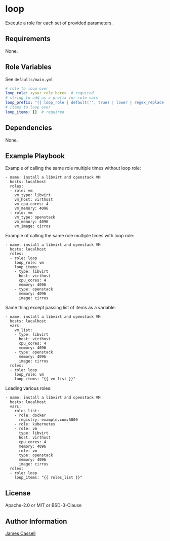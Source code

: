 loop
====

Execute a role for each set of provided parameters.

Requirements
------------

None.

Role Variables
--------------

See `defaults/main.yml`


```yaml
# role to loop over
loop_role: <your role here>  # required
# string to add as a prefix for role vars
loop_prefix: "{{ loop_role | default('', true) | lower | regex_replace('[^a-zA-Z]', '_') ~ '_' | regex_replace('^_') }}"
# items to loop over
loop_items: []  # required
```


Dependencies
------------

None.

Example Playbook
----------------

Example of calling the same role multiple times without loop role:

    - name: install a libvirt and openstack VM
      hosts: localhost
      roles:
      - role: vm
        vm_type: libvirt
        vm_host: virthost
        vm_cpu_cores: 4
        vm_memory: 4096
      - role: vm
        vm_type: openstack
        vm_memory: 4096
        vm_image: cirros

Example of calling the same role multiple times with loop role:

    - name: install a libvirt and openstack VM
      hosts: localhost
      roles:
      - role: loop
        loop_role: vm
        loop_items:
        - type: libvirt
          host: virthost
          cpu_cores: 4
          memory: 4096
        - type: openstack
          memory: 4096
          image: cirros

Same thing except passing list of items as a variable:

    - name: install a libvirt and openstack VM
      hosts: localhost
      vars:
        vm_list:
        - type: libvirt
          host: virthost
          cpu_cores: 4
          memory: 4096
        - type: openstack
          memory: 4096
          image: cirros
      roles:
      - role: loop
        loop_role: vm
        loop_items: "{{ vm_list }}"

Loading various roles:

    - name: install a libvirt and openstack VM
      hosts: localhost
      vars:
        roles_list:
        - role: docker
          registry: example.com:5000
        - role: kubernetes
        - role: vm
          type: libvirt
          host: virthost
          cpu_cores: 4
          memory: 4096
        - role: vm
          type: openstack
          memory: 4096
          image: cirros
      roles:
      - role: loop
        loop_items: "{{ roles_list }}"


License
-------

Apache-2.0 or MIT or BSD-3-Clause

Author Information
------------------

[James Cassell](https://github.com/jamescassell)
